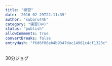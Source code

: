```yaml
---
title: "練習"
date: '2016-02-29T22:11:39'
author: "subaru44k"
category: "練習(中)"
status: "publish"
allowComments: true
convertBreaks: false
entryHash: "f6d6f06ab4b9347dac14961c4cf1323c"
---
```

30分ジョグ
